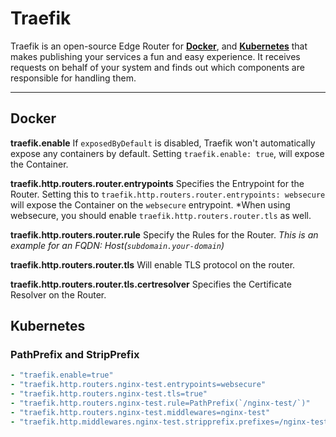 # Traefik
Traefik is an open-source Edge Router for **[Docker](docker)**, and **[Kubernetes](kubernetes)** that makes publishing your services a fun and easy experience. It receives requests on behalf of your system and finds out which components are responsible for handling them.

---
## Docker

**traefik.enable**
If `exposedByDefault` is disabled, Traefik won't automatically expose any containers by default. Setting `traefik.enable: true`, will expose the Container.

**traefik.http.routers.router.entrypoints** 
Specifies the Entrypoint for the Router. Setting this to `traefik.http.routers.router.entrypoints: websecure` will expose the Container on the `websecure` entrypoint.
*When using websecure, you should enable `traefik.http.routers.router.tls` as well.

**traefik.http.routers.router.rule**
Specify the Rules for the Router.
*This is an example for an FQDN: Host(`subdomain.your-domain`)*

**traefik.http.routers.router.tls**	
Will enable TLS protocol on the router.

**traefik.http.routers.router.tls.certresolver**
Specifies the Certificate Resolver on the Router.

## Kubernetes


### PathPrefix and StripPrefix


```yml
- "traefik.enable=true"
- "traefik.http.routers.nginx-test.entrypoints=websecure"
- "traefik.http.routers.nginx-test.tls=true"
- "traefik.http.routers.nginx-test.rule=PathPrefix(`/nginx-test/`)"
- "traefik.http.routers.nginx-test.middlewares=nginx-test"
- "traefik.http.middlewares.nginx-test.stripprefix.prefixes=/nginx-test"
```

